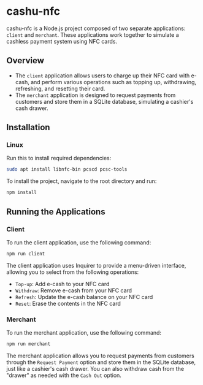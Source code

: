 # cashu-nfc

cashu-nfc is a Node.js project composed of two separate applications: `client` and `merchant`. These applications work together to simulate a cashless payment system using NFC cards.

## Overview

* The `client` application allows users to charge up their NFC card with e-cash, and perform various operations such as topping up, withdrawing, refreshing, and resetting their card.
* The `merchant` application is designed to request payments from customers and store them in a SQLite database, simulating a cashier's cash drawer.

## Installation

### Linux
Run this to install required dependencies:
 ```bash
sudo apt install libnfc-bin pcscd pcsc-tools
```
To install the project, navigate to the root directory and run:
```bash
npm install
```

## Running the Applications

### Client

To run the client application, use the following command:
```bash
npm run client
```

The client application uses Inquirer to provide a menu-driven interface, allowing you to select from the following operations:

* `Top-up`: Add e-cash to your NFC card
* `Withdraw`: Remove e-cash from your NFC card
* `Refresh`: Update the e-cash balance on your NFC card
* `Reset`: Erase the contents in the NFC card

### Merchant

To run the merchant application, use the following command:
```bash
npm run merchant
```

The merchant application allows you to request payments from customers through the `Request Payment` option and store them in the SQLite database, just like a cashier's cash drawer. You can also withdraw cash from the "drawer" as needed with the `Cash Out` option.
